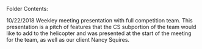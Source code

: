 Folder Contents:

10/22/2018 Weekley meeting presentation with full competition team.
This presentation is a pitch of features that the CS subportion of the team would like to add to the helicopter and was presented at the start of the meeting for the team, as well as our client Nancy Squires.

